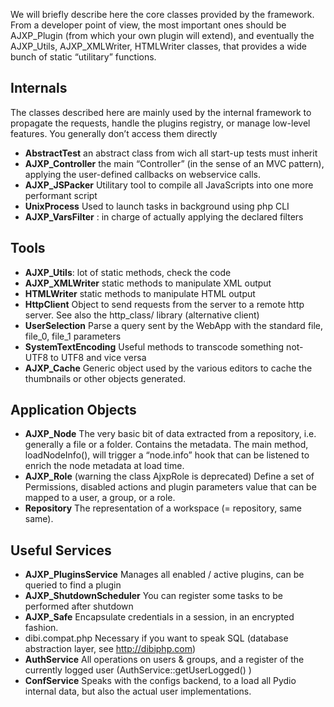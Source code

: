 We will briefly describe here the core classes provided by the framework. From a developer point of view, the most important ones should be AJXP_Plugin (from which your own plugin will extend), and eventually the AJXP_Utils, AJXP_XMLWriter, HTMLWriter classes, that provides a wide bunch of static “utilitary” functions.

## Internals
The classes described here are mainly used by the internal framework to propagate the requests, handle the plugins registry, or manage low-level features. You generally don’t access them directly

+ **AbstractTest** an abstract class from wich all start-up tests must inherit
+ **AJXP_Controller** the main “Controller” (in the sense of an MVC pattern), applying the user-defined callbacks on webservice calls.
+ **AJXP_JSPacker** Utilitary tool to compile all JavaScripts into one more performant script
+ **UnixProcess** Used to launch tasks in background using php CLI
+ **AJXP_VarsFilter** : in charge of actually applying the declared filters

## Tools
+ **AJXP_Utils**: lot of static methods, check the code
+ **AJXP_XMLWriter** static methods to manipulate XML output
+ **HTMLWriter** static methods to manipulate HTML output
+ **HttpClient** Object to send requests from the server to a remote http server. See also the http_class/ library (alternative client)
+ **UserSelection** Parse a query sent by the WebApp with the standard file, file_0, file_1 parameters
+ **SystemTextEncoding** Useful methods to transcode something not-UTF8 to UTF8 and vice versa
+ **AJXP_Cache** Generic object used by the various editors to cache the thumbnails or other objects generated.

## Application Objects
+ **AJXP_Node** The very basic bit of data extracted from a repository, i.e. generally a file or a folder. Contains the metadata. The main method, loadNodeInfo(), will trigger a “node.info” hook that can be listened to enrich the node metadata at load time.
+ **AJXP_Role** (warning the class AjxpRole is deprecated) Define a set of Permissions, disabled actions and plugin parameters value that can be mapped to a user, a group, or a role.
+ **Repository** The representation of a workspace (= repository, same same).

## Useful Services
+ **AJXP_PluginsService** Manages all enabled / active plugins, can be queried to find a plugin
+ **AJXP_ShutdownScheduler** You can register some tasks to be performed after shutdown
+ **AJXP_Safe** Encapsulate credentials in a session, in an encrypted fashion.
+ dibi.compat.php Necessary if you want to speak SQL (database abstraction layer, see http://dibiphp.com)
+ **AuthService** All operations on users & groups, and a register of the currently logged user (AuthService::getUserLogged() )
+ **ConfService** Speaks with the configs backend, to a load all Pydio internal data, but also the actual user implementations.
